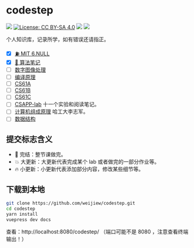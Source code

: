 # codestep

[![](https://img.shields.io/badge/Github%20Pages-CodeStep-brightgreen)](https://weijiew.com/codestep/#/) 
[![License: CC BY-SA 4.0](https://img.shields.io/github/license/weijiew/codestep?color=265ca2&labelColor=212c42)](http://creativecommons.org/licenses/by-sa/4.0/)
[![](https://img.shields.io/badge/blog-weijiew-blue.svg)](https://weijiew.com)
[![](https://img.shields.io/badge/%E5%85%AC%E4%BC%97%E5%8F%B7%F0%9F%8D%A7-%20codestep-212c42?labelColor=0078d6)](https://gitee.com/weijiew/pic/raw/master/img/qrcode_for_gh_7aaff8b152d0_258.jpg)

个人知识库，记录所学，如有错误还请指正。

- [x] [⛽ MIT 6.NULL](https://weijiew.com/codestep/book/missing/ch0.html)
- [x] [🚀 算法笔记](https://github.com/weijiew/my-alg)
- [ ] [数字图像处理](https://weijiew.com/codestep/book/img/ch0.html)
- [ ] [编译原理](https://weijiew.com/codestep/book/compile/ch0.html)
- [ ] [CS61A](https://weijiew.com/codestep/book/cs61a/ch0.html) 
- [ ] [CS61B](https://weijiew.com/codestep/book/cs61b/ch0.html) 
- [ ] [CS61C]()
- [ ] [CSAPP-lab](https://weijiew.com/codestep/book/csapp/ch1.html) 十一个实验和阅读笔记。
- [ ] [计算机组成原理](https://weijiew.com/codestep/book/co/ch0.html) 哈工大李志军。
- [ ] [数据结构]()
## 提交标志含义

* 🚀 完结：整节课做完。
* 💥 大更新：大更新代表完成某个 lab 或者做完的一部分作业等。
* 🔥 小更新：小更新代表添加部分内容，修改某些细节等。

## 下载到本地

```bash
git clone https://github.com/weijiew/codestep.git
cd codestep
yarn install
vuepress dev docs
```

查看：http://localhost:8080/codestep/ （端口可能不是 8080 ，注意查看终端输出！）